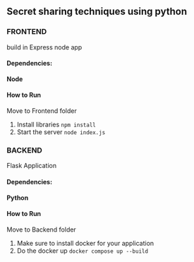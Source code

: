 ## Secret sharing techniques using python

### FRONTEND

build in Express node app

#### Dependencies:
**Node**
#### How to Run
Move to Frontend folder
1. Install libraries
`npm install`
2. Start the server
`node index.js`



### BACKEND

Flask Application

#### Dependencies:
**Python**
#### How to Run
Move to Backend folder
1. Make sure to install docker for your application
2. Do the docker up
`docker compose up --build`